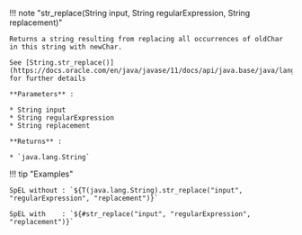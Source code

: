 !!! note "str_replace(String input, String regularExpression, String replacement)"

    Returns a string resulting from replacing all occurrences of oldChar in this string with newChar.

    See [String.str_replace()](https://docs.oracle.com/en/java/javase/11/docs/api/java.base/java/lang/String.html#replace(char,char)) for further details

    **Parameters** :

    * String input
    * String regularExpression
    * String replacement

    **Returns** :
    
    * `java.lang.String`


!!! tip "Examples"

    SpEL without : `${T(java.lang.String).str_replace("input", "regularExpression", "replacement")}`

    SpEL with    : `${#str_replace("input", "regularExpression", "replacement")}`
